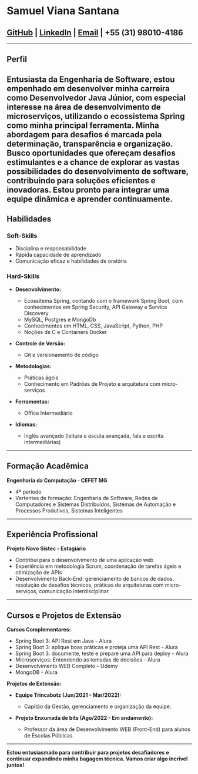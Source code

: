 # Samuel Viana Santana

## [GitHub](https://github.com/Samuckz?tab=repositories) | [LinkedIn](#) | [Email](mailto:contato.santanasamuel@gmail.com) | +55 (31) 98010-4186

---

## **Perfil**

Entusiasta da Engenharia de Software, estou empenhado em desenvolver minha carreira como Desenvolvedor Java Júnior, com especial interesse na área de desenvolvimento de microserviços, utilizando o ecossistema Spring como minha principal ferramenta. Minha abordagem para desafios é marcada pela determinação, transparência e organização. Busco oportunidades que ofereçam desafios estimulantes e a chance de explorar as vastas possibilidades do desenvolvimento de software, contribuindo para soluções eficientes e inovadoras. Estou pronto para integrar uma equipe dinâmica e aprender continuamente. 
---

## **Habilidades**

### **Soft-Skills**
- Disciplina e responsabilidade
- Rápida capacidade de aprendizado
- Comunicação eficaz e habilidades de oratória

### **Hard-Skills**
- **Desenvolvimento:**
  - Ecossitema Spring, contando com o framework Spring Boot, com conhecimentos em Spring Security, API Gateway e Service Discovery
  - MySQL, Postgres e MongoDb
  - Conhecimentos em HTML, CSS, JavaScript, Python, PHP
  -  Noções de C e Containers Docker

- **Controle de Versão:**
  - Git e versionamento de código

- **Metodologias:**
  - Práticas ágeis
  - Conhecimento em Padrões de Projeto e arquitetura com micro-serviços

- **Ferramentas:**
  - Office Intermediário

- **Idiomas:**
  - Inglês avançado (leitura e escuta avançada, fala e escrita intermediárias)

---

## **Formação Acadêmica**

**Engenharia da Computação - CEFET MG**
- 4º período
- Vertentes de formação: Engenharia de Software, Redes de Computadores e Sistemas Distribuídos, Sistemas de Automação e Processos Produtivos, Sistemas Inteligentes

---

## **Experiência Profissional**

**Projeto Novo Sistec - Estagiário**
- Contribui para o desenvolvimento de uma aplicação web
- Experiência em metodologia Scrum, coordenação de tarefas ágeis e otimização de APIs
- Desenvolvimento Back-End: gerenciamento de bancos de dados, resolução de desafios técnicos, práticas de arquiteturas com micro-serviços, comunicação interdisciplinar

---

## **Cursos e Projetos de Extensão**

**Cursos Complementares:**
- Spring Boot 3: API Rest em Java - Alura
- Spring Boot 3: aplique boas práticas e proteja uma API Rest - Alura
- Spring Boot 3: documente, teste e prepare uma API para deploy - Alura
- Microserviços: Entendendo as tomadas de decisões - Alura
- Desenvolvimento WEB Completo - Udemy
- MongoDB - Alura

**Projetos de Extensão:**
- **Equipe Trincabotz (Jun/2021 - Mar/2022):**
  - Capitão da Gestão, gerenciamento e organização da equipe.

- **Projeto Enxurrada de bits (Ago/2022 - Em andamento):**
  - Professor da área de Desenvolvimento WEB (Front-End) para alunos de Escolas Públicas.

---

**Estou entusiasmado para contribuir para projetos desafiadores e continuar expandindo minha bagagem técnica. Vamos criar algo incrível juntos!**
